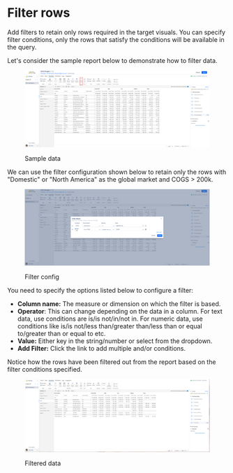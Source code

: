 # Filter rows

Add filters to retain only rows required in the target visuals. You can specify filter conditions, only the rows that satisfy the conditions will be available in the query.

Let's consider the sample report below to demonstrate how to filter data.

<figure><img src="../../.gitbook/assets/image (1) (1) (1).png" alt=""><figcaption><p>Sample data</p></figcaption></figure>

We can use the filter configuration shown below to retain only the rows with "Domestic" or "North America" as the global market and COGS > 200k.

<figure><img src="../../.gitbook/assets/image (3) (1) (1).png" alt=""><figcaption><p>Filter config</p></figcaption></figure>

You need to specify the options listed below to configure a filter:

* **Column name:** The measure or dimension on which the filter is based.
* **Operator**: This can change depending on the data in a column. For text data, use conditions are is/is not/in/not in. For numeric data, use conditions like is/is not/less than/greater than/less than or equal to/greater than or equal to etc.
* **Value:** Either key in the string/number or select from the dropdown.
* **Add Filter:** Click the link to add multiple and/or conditions.

Notice how the rows have been filtered out from the report based on the filter conditions specified.

<figure><img src="../../.gitbook/assets/image (1296).png" alt=""><figcaption><p>Filtered data</p></figcaption></figure>

